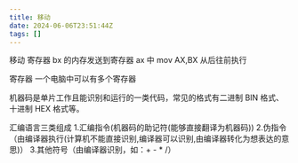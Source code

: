 ```yaml
---
title: 移动
date: 2024-06-06T23:51:44Z
tags: []
---
```


移动
寄存器 bx 的内存发送到寄存器 ax 中
mov AX,BX
从后往前执行

寄存器
一个电脑中可以有多个寄存器

机器码是单片工作且能识别和运行的一类代码，常见的格式有二进制 BIN 格式、十进制 HEX 格式等。

汇编语言三类组成 1.汇编指令(机器码的助记符(能够直接翻译为机器码)) 2.伪指令（由编译器执行(计算机不能直接识别,编译器可以识别,由编译器转化为想表达的意思)） 3.其他符号（由编译器识别，如：+ - \* /）
